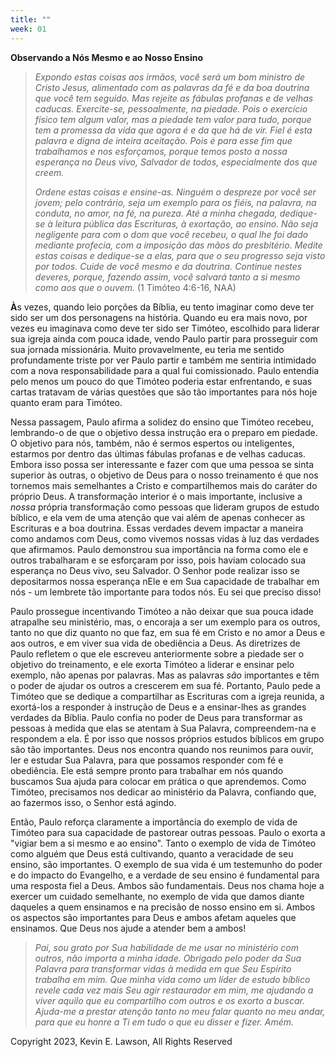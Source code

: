 ```yaml
---
title: ""
week: 01
---
```


**Observando a Nós Mesmo e ao Nosso Ensino**

> *Expondo estas coisas aos irmãos, você será um bom ministro de Cristo
> Jesus, alimentado com as palavras da fé e da boa doutrina que você tem
> seguido. Mas rejeite as fábulas profanas e de velhas caducas.
> Exercite-se, pessoalmente, na piedade. Pois o exercício físico tem
> algum valor, mas a piedade tem valor para tudo, porque tem a promessa
> da vida que agora é e da que há de vir. Fiel é esta palavra e digna de
> inteira aceitação. Pois é para esse fim que trabalhamos e nos
> esforçamos, porque temos posto a nossa esperança no Deus vivo,
> Salvador de todos, especialmente dos que creem.*
>
> *Ordene estas coisas e ensine-as. Ninguém o despreze por você ser
> jovem; pelo contrário, seja um exemplo para os fiéis, na palavra, na
> conduta, no amor, na fé, na pureza. Até a minha chegada, dedique-se à
> leitura pública das Escrituras, à exortação, ao ensino. Não seja
> negligente para com o dom que você recebeu, o qual lhe foi dado
> mediante profecia, com a imposição das mãos do presbitério. Medite
> estas coisas e dedique-se a elas, para que o seu progresso seja visto
> por todos. Cuide de você mesmo e da doutrina. Continue nestes deveres,
> porque, fazendo assim, você salvará tanto a si mesmo como aos que o
> ouvem.* (1 Timóteo 4:6-16, NAA)

**À**s vezes, quando leio porções da Bíblia, eu tento imaginar como deve
ter sido ser um dos personagens na história. Quando eu era mais novo,
por vezes eu imaginava como deve ter sido ser Timóteo, escolhido para
liderar sua igreja ainda com pouca idade, vendo Paulo partir para
prosseguir com sua jornada missionária. Muito provavelmente, eu teria me
sentido profundamente triste por ver Paulo partir e também me sentiria
intimidado com a nova responsabilidade para a qual fui comissionado.
Paulo entendia pelo menos um pouco do que Timóteo poderia estar
enfrentando, e suas cartas tratavam de várias questões que são tão
importantes para nós hoje quanto eram para Timóteo.

Nessa passagem, Paulo afirma a solidez do ensino que Timóteo recebeu,
lembrando-o de que o objetivo dessa instrução era o preparo em piedade.
O objetivo para nós, também, não é sermos espertos ou inteligentes,
estarmos por dentro das últimas fábulas profanas e de velhas caducas.
Embora isso possa ser interessante e fazer com que uma pessoa se sinta
superior às outras, o objetivo de Deus para o nosso treinamento é que
nos tornemos mais semelhantes a Cristo e compartilhemos mais do caráter
do próprio Deus. A transformação interior é o mais importante, inclusive
a *nossa* própria transformação como pessoas que lideram grupos de
estudo bíblico, e ela vem de uma atenção que vai além de apenas conhecer
as Escrituras e a boa doutrina. Essas verdades devem impactar a maneira
como andamos com Deus, como vivemos nossas vidas à luz das verdades que
afirmamos. Paulo demonstrou sua importância na forma como ele e outros
trabalharam e se esforçaram por isso, pois haviam colocado sua esperança
no Deus vivo, seu Salvador. O Senhor pode realizar isso se depositarmos
nossa esperança nEle e em Sua capacidade de trabalhar em nós - um
lembrete tão importante para todos nós. Eu sei que preciso disso!

Paulo prossegue incentivando Timóteo a não deixar que sua pouca idade
atrapalhe seu ministério, mas, o encoraja a ser um exemplo para os
outros, tanto no que diz quanto no que faz, em sua fé em Cristo e no
amor a Deus e aos outros, e em viver sua vida de obediência a Deus. As
diretrizes de Paulo refletem o que ele escreveu anteriormente sobre a
piedade ser o objetivo do treinamento, e ele exorta Timóteo a liderar e
ensinar pelo exemplo, não apenas por palavras. Mas as palavras *são*
importantes e têm o poder de ajudar os outros a crescerem em sua fé.
Portanto, Paulo pede a Timóteo que se dedique a compartilhar as
Escrituras com a igreja reunida, a exortá-los a responder à instrução de
Deus e a ensinar-lhes as grandes verdades da Bíblia. Paulo confia no
poder de Deus para transformar as pessoas à medida que elas se atentam à
Sua Palavra, compreendem-na e respondem a ela. É por isso que nossos
próprios estudos bíblicos em grupo são tão importantes. Deus nos
encontra quando nos reunimos para ouvir, ler e estudar Sua Palavra, para
que possamos responder com fé e obediência. Ele está sempre pronto para
trabalhar em nós quando buscamos Sua ajuda para colocar em prática o que
aprendemos. Como Timóteo, precisamos nos dedicar ao ministério da
Palavra, confiando que, ao fazermos isso, o Senhor está agindo.

Então, Paulo reforça claramente a importância do exemplo de vida de
Timóteo para sua capacidade de pastorear outras pessoas. Paulo o exorta
a "vigiar bem a si mesmo e ao ensino". Tanto o exemplo de vida de
Timóteo como alguém que Deus está cultivando, quanto a veracidade de seu
ensino, são importantes. O exemplo de sua vida é um testemunho do poder
e do impacto do Evangelho, e a verdade de seu ensino é fundamental para
uma resposta fiel a Deus. Ambos são fundamentais. Deus nos chama hoje a
exercer um cuidado semelhante, no exemplo de vida que damos diante
daqueles a quem ensinamos e na precisão de nosso ensino em si. Ambos os
aspectos são importantes para Deus e ambos afetam aqueles que ensinamos.
Que Deus nos ajude a atender bem a ambos!

> *Pai, sou grato por Sua habilidade de me usar no ministério com
> outros, não importa a minha idade. Obrigado pelo poder da Sua Palavra
> para transformar vidas à medida em que Seu Espírito trabalha em mim.
> Que minha vida como um líder de estudo bíblico revele cada vez mais
> Seu agir restaurador em mim, me ajudando a viver aquilo que eu
> compartilho com outros e os exorto a buscar. Ajuda-me a prestar
> atenção tanto no meu falar quanto no meu andar, para que eu honre a Ti
> em tudo o que eu disser e fizer. Amém.*

Copyright 2023, Kevin E. Lawson, All Rights Reserved
